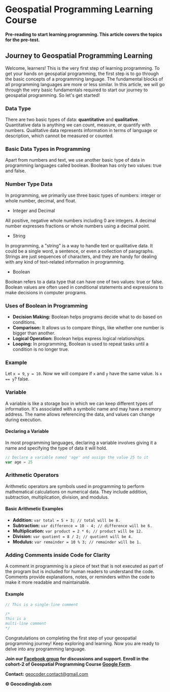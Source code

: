 
# Geospatial Programming Learning Course

**Pre-reading to start learning programming. This article covers the topics for the pre-test.**

## Journey to Geospatial Programming Learning

Welcome, learners! This is the very first step of learning programming. To get your hands on geospatial programming, the first step is to go through the basic concepts of a programming language. The fundamental blocks of all programming languages are more or less similar. In this article, we will go through the very basic fundamentals required to start our journey to geospatial programming. So let's get started!

### Data Type

There are two basic types of data: **quantitative** and **qualitative**. Quantitative data is anything we can count, measure, or quantify with numbers. Qualitative data represents information in terms of language or description, which cannot be measured or counted.

### Basic Data Types in Programming

Apart from numbers and text, we use another basic type of data in programming languages called boolean. Boolean has only two values: true and false.

### Number Type Data

In programming, we primarily use three basic types of numbers: integer or whole number, decimal, and float.

- Integer and Decimal

All positive, negative whole numbers including 0 are integers. A decimal number expresses fractions or whole numbers using a decimal point.

- String

In programming, a "string" is a way to handle text or qualitative data. It could be a single word, a sentence, or even a collection of paragraphs. Strings are just sequences of characters, and they are handy for dealing with any kind of text-related information in programming.

- Boolean

Boolean refers to a data type that can have one of two values: true or false. Boolean values are often used in conditional statements and expressions to make decisions in computer programs.

### Uses of Boolean in Programming

- **Decision Making:** Boolean helps programs decide what to do based on conditions.
- **Comparison:** It allows us to compare things, like whether one number is bigger than another.
- **Logical Operation:** Boolean helps express logical relationships.
- **Looping:** In programming, Boolean is used to repeat tasks until a condition is no longer true.

### Example

Let `x = 9`, `y = 10`. Now we will compare if `x` and `y` have the same value. Is `x == y`? false.

### Variable

A variable is like a storage box in which we can keep different types of information. It's associated with a symbolic name and may have a memory address. The name allows referencing the data, and values can change during execution.

#### Declaring a Variable

In most programming languages, declaring a variable involves giving it a name and specifying the type of data it will hold.

```javascript
// Declare a variable named 'age' and assign the value 25 to it
var age = 25
```

### Arithmetic Operators

Arithmetic operators are symbols used in programming to perform mathematical calculations on numerical data. They include addition, subtraction, multiplication, division, and modulus.

#### Basic Arithmetic Examples

- **Addition:** `var total = 5 + 3; // total will be 8.`
- **Subtraction:** `var difference = 10 - 4; // difference will be 6.`
- **Multiplication:** `var product = 2 * 6; // product will be 12.`
- **Division:** `var quotient = 8 / 2; // quotient will be 4.`
- **Modulus:** `var remainder = 10 % 3; // remainder will be 1.`

### Adding Comments inside Code for Clarity

A comment in programming is a piece of text that is not executed as part of the program but is included for human readers to understand the code. Comments provide explanations, notes, or reminders within the code to make it more readable and maintainable.

#### Example

```javascript
// This is a single-line comment 

/*
This is a
multi-line comment
*/
```

Congratulations on completing the first step of your geospatial programming journey! Keep exploring and learning. Now you are ready to delve into any programming language.

<!-- To participate in the final part of the **Geospatial Programming course**, you have to [take the exam](https://forms.gle/iNzgfHK9aPni83E76) and score 5 out of 10. All the questions are based on this article. Some of you may find them very easy. -->

<!-- **Points to be noted:**
- Before taking the exam, go through the above article carefully.
- Each participant can submit answers only once.
- To proceed to the next step of the course, each participant must obtain a minimum of 5 out of 10.
- The last date of submission is December 31, 2023.
- Only eligible participants will be contacted via email for the next steps.

--- -->

**Join our [Facebook group](https://www.facebook.com/groups/902693884377077/) for discussions and support. Enroll in the cohort-2 of Geospatial Programming Course [Google Form](https://forms.gle/Vfn5vH63y2apLHQd9).**

**Contact:** [geocoder.contact@gmail.com](mailto:geocoder.contact@gmail.com)

**© Geocodinglab.com**


